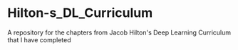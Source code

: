 # Hilton-s_DL_Curriculum
A repository for the chapters from Jacob Hilton's Deep Learning Curriculum that I have completed
